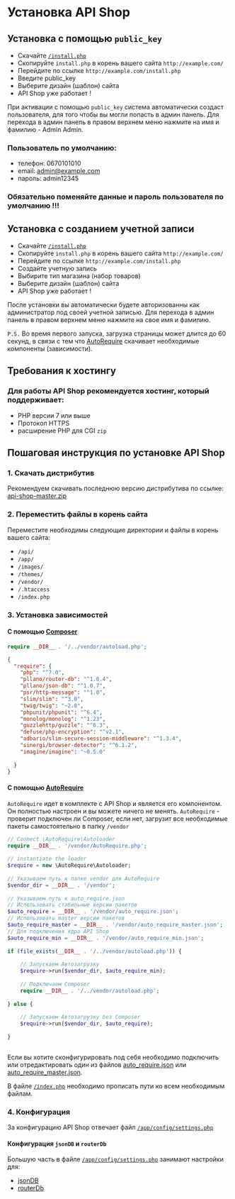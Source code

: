 # Установка API Shop
## Установка с помощью `public_key`
- Скачайте [`/install.php`](https://raw.githubusercontent.com/pllano/api-shop/master/install.php)
- Скопируйте `install.php` в корень вашего сайта `http://example.com/`
- Перейдите по ссылке `http://example.com/install.php`
- Введите public_key
- Выберите дизайн (шаблон) сайта
- API Shop уже работает !

При активации с помощью `public_key` система автоматически создаст пользователя, для того чтобы вы могли попасть в админ панель. Для перехода в админ панель в правом верхнем меню нажмите на имя и фамилию - Admin Admin.

### Пользователь по умолчанию:
- телефон: 0670101010
- email: admin@example.com
- пароль: admin12345
### Обязательно поменяйте данные и пароль пользователя по умолчанию !!!

## Установка с созданием учетной записи
- Скачайте [`/install.php`](https://raw.githubusercontent.com/pllano/api-shop/master/install.php)
- Скопируйте `install.php` в корень вашего сайта `http://example.com/`
- Перейдите по ссылке `http://example.com/install.php`
- Создайте учетную запись
- Выбирите тип магазина (набор товаров)
- Выберите дизайн (шаблон) сайта
- API Shop уже работает !

После установки вы автоматически будете авторизованны как администратор под своей учетной записью. Для перехода в админ панель в правом верхнем меню нажмите на свое имя и фамилию.

`P.S.` Во время первого запуска, загрузка страницы может длится до 60 секунд, в связи с тем что [AutoRequire](https://github.com/pllano/auto-require) скачивает необходимые компоненты (зависимости).

## Требования к хостингу
### Для работы API Shop рекомендуется хостинг, который поддерживает:
- PHP версии 7 или выше
- Протокол HTTPS
- расширение PHP для CGI `zip`

## Пошаговая инструкция по установке API Shop
### 1. Скачать дистрибутив
Рекомендуем скачивать последнюю версию дистрибутива по ссылке: [api-shop-master.zip](https://github.com/pllano/api-shop/archive/master.zip)
### 2. Переместить файлы в корень сайта
Переместите необходимы следующие директории и файлы в корень вашего сайта:
- `/api/`
- `/app/`
- `/images/`
- `/themes/`
- `/vendor/`
- `/.htaccess`
- `/index.php`
### 3. Установка зависимостей
#### С помощью [Composer](https://getcomposer.org/)
```php
require __DIR__ . '/../vendor/autoload.php';
```
```json
{
  "require": {
    "php": "^7.0",
    "pllano/router-db": "^1.0.4",
    "pllano/json-db": "^1.0.7",
    "psr/http-message": "^1.0",
    "slim/slim": "^3.0",
    "twig/twig": "~2.0",
    "phpunit/phpunit": "^6.4",
    "monolog/monolog": "^1.23",
    "guzzlehttp/guzzle": "^6.3",
    "defuse/php-encryption": "^v2.1",
    "adbario/slim-secure-session-middleware": "^1.3.4",
    "sinergi/browser-detector": "^6.1.2",
    "imagine/imagine": "~0.5.0"
    
  }
}
```
#### С помощью [AutoRequire](https://github.com/pllano/auto-require)
`AutoRequire` идет в комплекте с API Shop и является его компонентом. Он полностью настроен и вы можете ничего не менять. `AutoRequire` - проверит подключен ли Composer, если нет, загрузит все необходимые пакеты самостоятельно в папку `/vendor`
``` php
// Connect \AutoRequire\Autoloader
require __DIR__ . '/vendor/AutoRequire.php';
 
// instantiate the loader
$require = new \AutoRequire\Autoloader;
 
// Указываем путь к папке vendor для AutoRequire
$vendor_dir = __DIR__ . '/vendor';
 
// Указываем путь к auto_require.json
// Использовать стабильные версии пакетов
$auto_require = __DIR__ . '/vendor/auto_require.json';
// Использовать master версии пакетов
$auto_require_master = __DIR__ . '/vendor/auto_require_master.json';
// Для подключения ядра API Shop
$auto_require_min = __DIR__ . '/vendor/auto_require_min.json';
 
if (file_exists(__DIR__ . '/../vendor/autoload.php')) {
 
    // Запускаем Автозагрузку
    $require->run($vendor_dir, $auto_require_min);
 
    // Подключаем Composer
    require __DIR__ . '/../vendor/autoload.php';
 
} else {
 
    // Запускаем Автозагрузку без Composer
    $require->run($vendor_dir, $auto_require);
 
}
 
```
Если вы хотите сконфигурировать под себя необходимо подключить или отредактировать один из файлов [auto_require.json](https://github.com/pllano/auto-require/blob/master/auto_require.json) или [auto_require_master.json](https://github.com/pllano/auto-require/blob/master/auto_require_master.json).

В файле [`/index.php`](https://github.com/pllano/api-shop/blob/master/index.php) необходимо прописать пути ко всем необходимым файлам.

### 4. Конфигурация
За конфигурацию API Shop отвечает файл [`/app/config/settings.php`](https://github.com/pllano/api-shop/blob/master/app/config/settings.php)
#### Конфигурация `jsonDB` и `routerDb`
Большую часть в файле [`/app/config/settings.php`](https://github.com/pllano/api-shop/blob/master/app/config/settings.php) занимают настройки для:
- [jsonDB](https://github.com/pllano/router-db)
- [routerDb](https://github.com/pllano/json-db)
 
